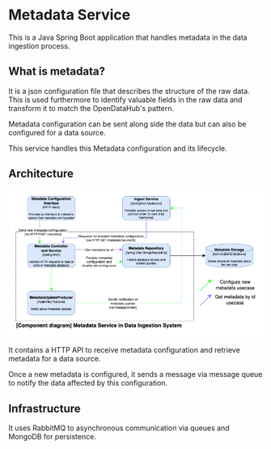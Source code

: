 # Metadata Service

This is a Java Spring Boot application that handles metadata in the data ingestion process.

## What is metadata?

It is a json configuration file that describes the structure of the raw data.
This is used furthermore to identify valuable fields in the raw data 
and transform it to match the OpenDataHub's pattern.

Metadata configuration can be sent along side the data but can also be configured for a data source.

This service handles this Metadata configuration and its lifecycle.

## Architecture

![Component architecture](collector-consumer-COMPONENT%20METADATA.drawio.png)

It contains a HTTP API to receive metadata configuration and retrieve metadata for a data source.

Once a new metadata is configured, it sends a message via message queue 
to notify the data affected by this configuration.

## Infrastructure

It uses RabbitMQ to asynchronous communication via queues and MongoDB for persistence.
